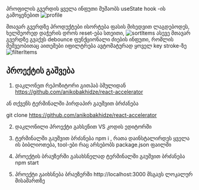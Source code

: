 პროფილის გვერდის ყველა ინფუთი მუშაობს useState hook -ის გამოყენებით 
![profile](https://github.com/anikobakhidze/react-accelerator/assets/80447919/3cff3356-3de3-4a59-8d20-a60e9b8f5752)


მთავარ გვერდზე პროდუქტები ისორტება ფასის მიხედვით ლაგდებოდეს, ხელმეორედ დაჭერის დროს reset-ება სთეითი,
![sortItems](https://github.com/anikobakhidze/react-accelerator/assets/80447919/53ff11c9-fa82-453c-8b5f-893765623729)
ასევე მთავარ გვერდზე გვაქვს debounce ფუნქციონალი ძიების ინფუთი, რომლის მეშვეობითაც აითემები  იფილტრება ავტომატურად ყოველ key stroke-ზე 
![filterItems](https://github.com/anikobakhidze/react-accelerator/assets/80447919/7809664b-aa4a-4683-ae2a-e1b0ac6bd2d7)

## პროექტის გაშვება

1. დაკლონეთ რეპოზიტორი გითჰაბ ბმულიდან
   https://github.com/anikobakhidze/react-accelerator

ან თქვენს ტერმინალში პირდაპირ გაუშვით ბრძანება

git clone https://github.com/anikobakhidze/react-accelerator

2. დაკლონილი პროექტი გახსენით VS კოდის ედიტორში

3. ტერმინალში გაუშვით ბრძანება npm i , რათა დაინსტალირდეს ყველა ის ბიბლიოთება, tool-ები რაც არსებობს package.json ფაილში

4. პროექტის ბრაუზერში გასახსნელად ტერმინალში გაუშვით ბრძანება npm start

5. პროექტი გაიხსნება ბრაუზერში http://localhost:3000 მსგავს ლოკალურ მისამართზე
